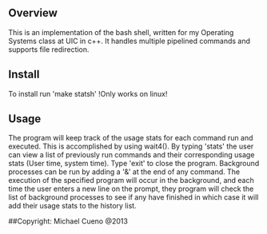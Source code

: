 ## Overview 
This is an implementation of the bash shell, written for my Operating Systems class at UIC in c++. It handles multiple pipelined commands and supports file redirection. 

## Install 
To install run 'make statsh' 
!Only works on linux!

## Usage
The program will keep track of the usage stats for each command run and executed. This is accomplished by using wait4(). By typing 'stats' the user can view a list of previously run commands and their corresponding usage stats (User time, system time). 
Type 'exit' to close the program. 
Background processes can be run by adding a '&' at the end of any command. The execution of the specified program will occur in the background, and each time the user enters a new line on the prompt, they program will check the list of background processes to see if any have finished in which case it will add their usage stats to the history list. 

##Copyright: Michael Cueno @2013
